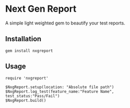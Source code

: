 # **Next Gen Report**

A simple light weighted gem to beautify your test reports.

## **Installation**

    gem install nxgreport

## **Usage**

    require 'nxgreport'

    $NxgReport.setup(location: "Absolute file path")
    $NxgReport.log_test(feature_name:"Feature Name", test_status:"Pass/Fail")
    $NxgReport.build()
